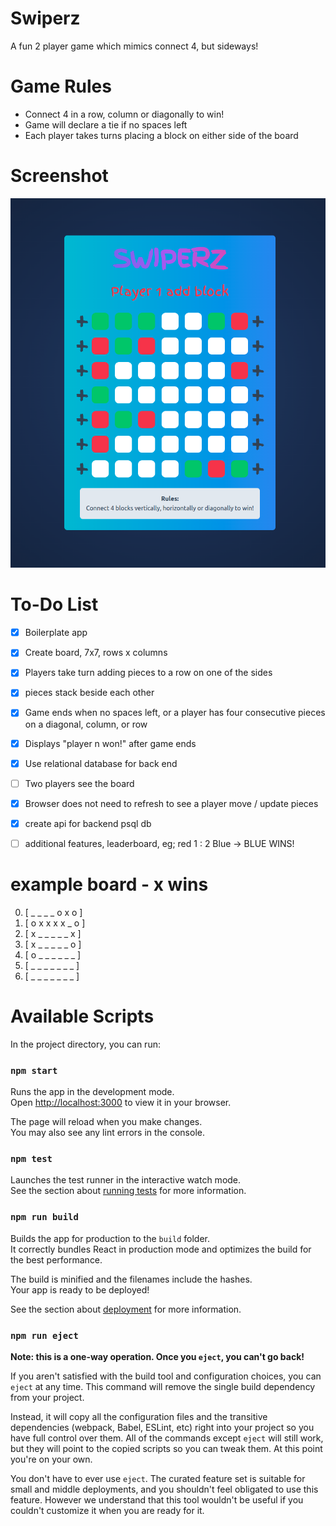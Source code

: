 # Swiperz

A fun 2 player game which mimics connect 4, but sideways!

Game Rules
==
- Connect 4 in a row, column or diagonally to win!
- Game will declare a tie if no spaces left
- Each player takes turns placing a block on either side of the board

Screenshot
==
!["Swiperz"](https://github.com/marcschul/swiperz/blob/main/public/screenshots/swiperz.png?raw=true)

To-Do List
==
- [x] Boilerplate app
- [x] Create board, 7x7, rows x columns
- [x] Players take turn adding pieces to a row on one of the sides
- [x] pieces stack beside each other
- [x] Game ends when no spaces left, or a player has four consecutive pieces on a diagonal, column, or row
- [x] Displays "player n won!" after game ends
- [x] Use relational database for back end
- [ ] Two players see the board
- [x] Browser does not need to refresh to see a player move / update pieces
- [x] create api for backend psql db
- [ ] additional features, leaderboard, eg; red 1 : 2 Blue -> BLUE WINS!


example board - x wins
==
 
 0. [ _ _ _ _ o x o ]
 1. [ o x x x x _ o ]
 2. [ x _ _ _ _ _ x ]
 3. [ x _ _ _ _ _ o ]
 4. [ o _ _ _ _ _ _ ]
 5. [ _ _ _ _ _ _ _ ]
 6. [ _ _ _ _ _ _ _ ]

Available Scripts
==

In the project directory, you can run:

### `npm start`

Runs the app in the development mode.\
Open [http://localhost:3000](http://localhost:3000) to view it in your browser.

The page will reload when you make changes.\
You may also see any lint errors in the console.

### `npm test`

Launches the test runner in the interactive watch mode.\
See the section about [running tests](https://facebook.github.io/create-react-app/docs/running-tests) for more information.

### `npm run build`

Builds the app for production to the `build` folder.\
It correctly bundles React in production mode and optimizes the build for the best performance.

The build is minified and the filenames include the hashes.\
Your app is ready to be deployed!

See the section about [deployment](https://facebook.github.io/create-react-app/docs/deployment) for more information.

### `npm run eject`

**Note: this is a one-way operation. Once you `eject`, you can't go back!**

If you aren't satisfied with the build tool and configuration choices, you can `eject` at any time. This command will remove the single build dependency from your project.

Instead, it will copy all the configuration files and the transitive dependencies (webpack, Babel, ESLint, etc) right into your project so you have full control over them. All of the commands except `eject` will still work, but they will point to the copied scripts so you can tweak them. At this point you're on your own.

You don't have to ever use `eject`. The curated feature set is suitable for small and middle deployments, and you shouldn't feel obligated to use this feature. However we understand that this tool wouldn't be useful if you couldn't customize it when you are ready for it.
